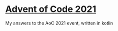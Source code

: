 # [Advent of Code 2021](https://adventofcode.com/2021)

My answers to the AoC 2021 event, written in kotlin

